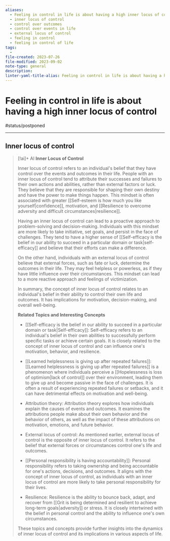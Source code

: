 ```yaml
---
aliases:
  - Feeling in control in life is about having a high inner locus of control
  - inner locus of control
  - control over outcomes
  - control over events in life
  - external locus of control
  - feeling in control
  - feeling in control of life
tags:
  - 
file-created: 2023-07-26
file-modified: 2023-09-02
note-type: general
description: 
linter-yaml-title-alias: Feeling in control in life is about having a high inner locus of control
---
```


# Feeling in control in life is about having a high inner locus of control

#status/postponed

---

## Inner locus of control

> [!ai]+ AI
> **Inner Locus of Control**
>
> Inner locus of control refers to an individual's belief that they have control over the events and outcomes in their life. People with an inner locus of control tend to attribute their successes and failures to their own actions and abilities, rather than external factors or luck. They believe that they are responsible for shaping their own destiny and have the power to make things happen. This mindset is often associated with greater [[Self-esteem is how much you like yourself|confidence]], motivation, and [[Resilience to overcome adversity and difficult circumstances|resilience]].
>
> Having an inner locus of control can lead to a proactive approach to problem-solving and decision-making. Individuals with this mindset are more likely to take initiative, set goals, and persist in the face of challenges. They tend to have a higher sense of [[Self-efficacy is the belief in our ability to succeed in a particular domain or task|self-efficacy]] and believe that their efforts can make a difference.
>
> On the other hand, individuals with an external locus of control believe that external forces, such as fate or luck, determine the outcomes in their life. They may feel helpless or powerless, as if they have little influence over their circumstances. This mindset can lead to a more reactive approach and feelings of victimization.
>
> In summary, the concept of inner locus of control relates to an individual's belief in their ability to control their own life and outcomes. It has implications for motivation, decision-making, and overall well-being.
>
> **Related Topics and Interesting Concepts**
>
> - [[Self-efficacy is the belief in our ability to succeed in a particular domain or task|Self-efficacy]]: Self-efficacy refers to an individual's belief in their own abilities to successfully perform specific tasks or achieve certain goals. It is closely related to the concept of inner locus of control and can influence one's motivation, behavior, and resilience.
>
> - [[Learned helplessness is giving up after repeated failures]]: [[Learned helplessness is giving up after repeated failures]] is a phenomenon where individuals perceive a [[Hopelessness is loss of optimism|lack of control]] over their environment, leading them to give up and become passive in the face of challenges. It is often a result of experiencing repeated failures or setbacks, and it can have detrimental effects on motivation and well-being.
>
> - Attribution theory: Attribution theory explores how individuals explain the causes of events and outcomes. It examines the attributions people make about their own behavior and the behavior of others, as well as the impact of these attributions on motivation, emotions, and future behavior.
>
> - External locus of control: As mentioned earlier, external locus of control is the opposite of inner locus of control. It refers to the belief that external forces or circumstances control one's life and outcomes.
>
> - [[Personal responsibility is having accountability]]: Personal responsibility refers to taking ownership and being accountable for one's actions, decisions, and outcomes. It aligns with the concept of inner locus of control, as individuals with an inner locus of control are more likely to take personal responsibility for their lives.
>
> - Resilience: Resilience is the ability to bounce back, adapt, and recover from [[Grit is being determined and resilient to achieve long-term goals|adversity]] or stress. It is closely intertwined with the belief in personal control and the ability to influence one's own circumstances.
>
> These topics and concepts provide further insights into the dynamics of inner locus of control and its implications in various aspects of life.
